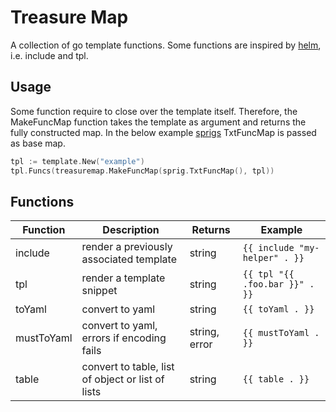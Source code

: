 # Treasure Map

A collection of go template functions. Some functions are inspired by [helm](https://helm.sh/), i.e. include and tpl.

## Usage

Some function require to close over the template itself. Therefore, the MakeFuncMap function takes the template as argument and returns the fully constructed map. In the below example [sprigs](http://masterminds.github.io/sprig/) TxtFuncMap is passed as base map.

```go
tpl := template.New("example")
tpl.Funcs(treasuremap.MakeFuncMap(sprig.TxtFuncMap(), tpl))
```

## Functions

Function    | Description                                         | Returns       | Example
------------|-----------------------------------------------------|---------------|------------------------------
include     | render a previously associated template             | string        | `{{ include "my-helper" . }}`
tpl         | render a template snippet                           | string        | `{{ tpl "{{ .foo.bar }}" . }}`
toYaml      | convert to yaml                                     | string        | `{{ toYaml . }}`
mustToYaml  | convert to yaml, errors if encoding fails           | string, error | `{{ mustToYaml . }}`
table       | convert to table, list of object or list of lists   | string        | `{{ table . }}`
